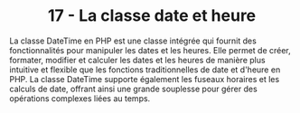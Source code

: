 <h1 align="center" id="title">
17 - La classe date et heure
</h1>
<p id="description"> 
La classe DateTime en PHP est une classe intégrée qui fournit des fonctionnalités pour manipuler
les dates et les heures.
Elle permet de créer, formater, modifier et calculer les dates et les heures de manière plus intuitive
et flexible que les fonctions traditionnelles de date et d'heure en PHP.
La classe DateTime supporte également les fuseaux horaires et les calculs de date, offrant ainsi une
grande souplesse pour gérer des opérations complexes liées au temps.
</p>